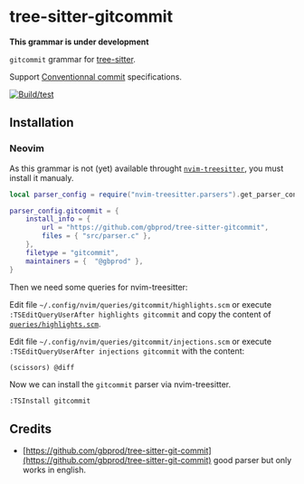 # tree-sitter-gitcommit

**This grammar is under development**

`gitcommit` grammar for [tree-sitter](https://github.com/tree-sitter/tree-sitter).

Support [Conventionnal commit](https://www.conventionalcommits.org) specifications.

[![Build/test](https://github.com/gbprod/tree-sitter-gitcommit/actions/workflows/ci.yml/badge.svg)](https://github.com/gbprod/tree-sitter-gitcommit/actions/workflows/ci.yml)

## Installation

### Neovim

As this grammar is not (yet) available throught [`nvim-treesitter`](https://github.com/nvim-treesitter/nvim-treesitter),
you must install it manualy.

```lua
local parser_config = require("nvim-treesitter.parsers").get_parser_configs()

parser_config.gitcommit = {
    install_info = {
        url = "https://github.com/gbprod/tree-sitter-gitcommit",
        files = { "src/parser.c" },
    },
    filetype = "gitcommit",
    maintainers = {  "@gbprod" },
}
```

Then we need some queries for nvim-treesitter:

Edit file `~/.config/nvim/queries/gitcommit/highlights.scm` or execute `:TSEditQueryUserAfter highlights gitcommit`
and copy the content of [`queries/highlights.scm`](https://github.com/gbprod/tree-sitter-gitcommit/blob/main/queries/highlights.scm).

Edit file `~/.config/nvim/queries/gitcommit/injections.scm` or execute `:TSEditQueryUserAfter injections gitcommit` with the content:

```scheme
(scissors) @diff
```

Now we can install the `gitcommit` parser via nvim-treesitter.

```vim
:TSInstall gitcommit
```

## Credits

- [https://github.com/gbprod/tree-sitter-git-commit](https://github.com/gbprod/tree-sitter-git-commit) good parser but only works in english.

